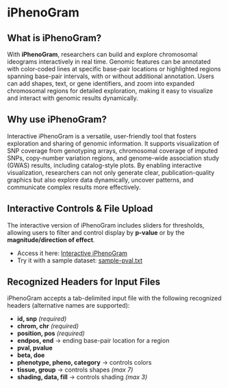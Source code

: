 # iPhenoGram  

## What is iPhenoGram?  
With **iPhenoGram**, researchers can build and explore chromosomal ideograms interactively in real time. Genomic features can be annotated with color-coded lines at specific base-pair locations or highlighted regions spanning base-pair intervals, with or without additional annotation. Users can add shapes, text, or gene identifiers, and zoom into expanded chromosomal regions for detailed exploration, making it easy to visualize and interact with genomic results dynamically.  

## Why use iPhenoGram?  
Interactive iPhenoGram is a versatile, user-friendly tool that fosters exploration and sharing of genomic information. It supports visualization of SNP coverage from genotyping arrays, chromosomal coverage of imputed SNPs, copy-number variation regions, and genome-wide association study (GWAS) results, including catalog-style plots. By enabling interactive visualization, researchers can not only generate clear, publication-quality graphics but also explore data dynamically, uncover patterns, and communicate complex results more effectively.  

## Interactive Controls & File Upload  
The interactive version of iPhenoGram includes sliders for thresholds, allowing users to filter and control display by **p-value** or by the **magnitude/direction of effect**.  

- Access it here: [Interactive iPhenoGram](https://ritchielab.org/devel/iPhenoGram/)  
- Try it with a sample dataset: [sample-pval.txt](https://ritchielab.org/devel/iPhenoGram/examples/sample-pval.txt)  

## Recognized Headers for Input Files  
iPhenoGram accepts a tab-delimited input file with the following recognized headers (alternative names are supported):  

- **id, snp** *(required)*  
- **chrom, chr** *(required)*  
- **position, pos** *(required)*  
- **endpos, end** → ending base-pair location for a region  
- **pval, pvalue**  
- **beta, doe**  
- **phenotype, pheno, category** → controls colors  
- **tissue, group** → controls shapes *(max 7)*  
- **shading, data, fill** → controls shading *(max 3)*  
